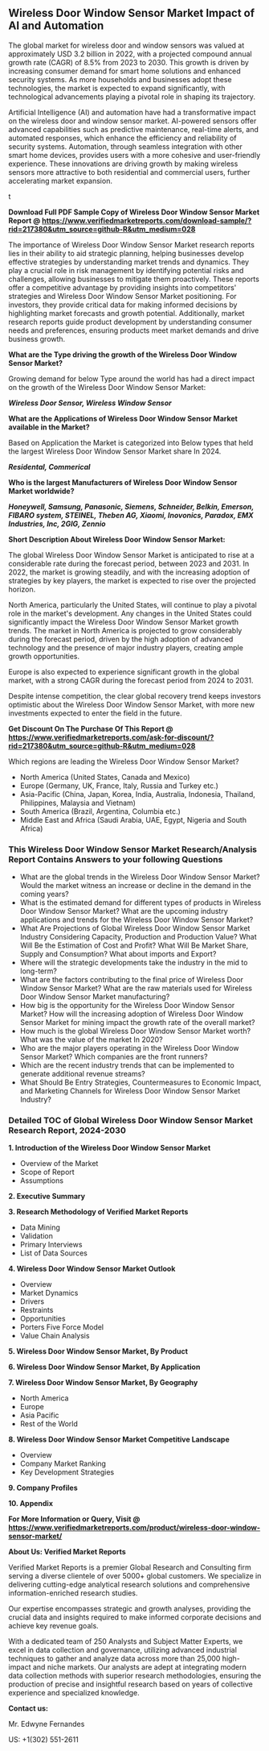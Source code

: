 <h2>Wireless Door Window Sensor Market Impact of AI and Automation</h2><p>The global market for wireless door and window sensors was valued at approximately USD 3.2 billion in 2022, with a projected compound annual growth rate (CAGR) of 8.5% from 2023 to 2030. This growth is driven by increasing consumer demand for smart home solutions and enhanced security systems. As more households and businesses adopt these technologies, the market is expected to expand significantly, with technological advancements playing a pivotal role in shaping its trajectory.</p><p>Artificial Intelligence (AI) and automation have had a transformative impact on the wireless door and window sensor market. AI-powered sensors offer advanced capabilities such as predictive maintenance, real-time alerts, and automated responses, which enhance the efficiency and reliability of security systems. Automation, through seamless integration with other smart home devices, provides users with a more cohesive and user-friendly experience. These innovations are driving growth by making wireless sensors more attractive to both residential and commercial users, further accelerating market expansion.</p>t</p><p id="" class=""><strong>Download Full PDF Sample Copy of Wireless Door Window Sensor Market Report @ <a href="https://www.verifiedmarketreports.com/download-sample/?rid=217380&utm_source=github-R&utm_medium=028" target="_blank">https://www.verifiedmarketreports.com/download-sample/?rid=217380&utm_source=github-R&utm_medium=028</a></strong></p><p>The importance of&nbsp;Wireless Door Window Sensor Market research reports lies in their ability to aid strategic planning, helping businesses develop effective strategies by understanding market trends and dynamics. They play a crucial role in risk management by identifying potential risks and challenges, allowing businesses to mitigate them proactively. These reports offer a competitive advantage by providing insights into competitors' strategies and Wireless Door Window Sensor Market positioning. For investors, they provide critical data for making informed decisions by highlighting market forecasts and growth potential. Additionally, market research reports guide product development by understanding consumer needs and preferences, ensuring products meet market demands and drive business growth.</p><p><strong>What are the&nbsp;Type driving the growth of the Wireless Door Window Sensor Market?</strong></p><p id="" class="">Growing demand for below Type around the world has had a direct impact on the growth of the Wireless Door Window Sensor Market:</p><em><strong>Wireless Door Sensor, Wireless Window Sensor</strong></em></p><strong>What are the&nbsp;Applications&nbsp;of Wireless Door Window Sensor Market available in the Market?</strong></p><p id="" class="">Based on Application the Market is categorized into Below types that held the largest Wireless Door Window Sensor Market share In 2024.</p><em><strong>Residental, Commerical</strong></em></p><strong>Who is the largest Manufacturers of Wireless Door Window Sensor Market worldwide?</strong></p><p><em><strong>Honeywell, Samsung, Panasonic, Siemens, Schneider, Belkin, Emerson, FIBARO system, STEINEL, Theben AG, Xiaomi, Inovonics, Paradox, EMX Industries, Inc, 2GIG, Zennio</strong></em></p><p id="" class=""><strong>Short Description About Wireless Door Window Sensor Market:</strong></p><p>The global Wireless Door Window Sensor Market is anticipated to rise at a considerable rate during the forecast period, between 2023 and 2031. In 2022, the market is growing steadily, and with the increasing adoption of strategies by key players, the market is expected to rise over the projected horizon.</p><p>North America, particularly the United States, will continue to play a pivotal role in the market's development. Any changes in the United States could significantly impact the Wireless Door Window Sensor Market growth trends. The market in North America is projected to grow considerably during the forecast period, driven by the high adoption of advanced technology and the presence of major industry players, creating ample growth opportunities.</p><p>Europe is also expected to experience significant growth in the global market, with a strong CAGR during the forecast period from 2024 to 2031.</p><p>Despite intense competition, the clear global recovery trend keeps investors optimistic about the Wireless Door Window Sensor Market, with more new investments expected to enter the field in the future.</p><p id="" class=""><strong>Get Discount On The Purchase Of This Report @ <a href="https://www.verifiedmarketreports.com/ask-for-discount/?rid=217380&utm_source=github-R&utm_medium=028" target="_blank">https://www.verifiedmarketreports.com/ask-for-discount/?rid=217380&utm_source=github-R&utm_medium=028</a></strong></p>Which regions are leading the Wireless Door Window Sensor Market?</p><ul><li>North America (United States, Canada and Mexico)</li><li>Europe (Germany, UK, France, Italy, Russia and Turkey etc.)</li><li>Asia-Pacific (China, Japan, Korea, India, Australia, Indonesia, Thailand, Philippines, Malaysia and Vietnam)</li><li>South America (Brazil, Argentina, Columbia etc.)</li><li>Middle East and Africa (Saudi Arabia, UAE, Egypt, Nigeria and South Africa)</li></ul><h3 id="" class="">This Wireless Door Window Sensor Market Research/Analysis Report Contains Answers to your following Questions</h3><ul><li>What are the global trends in the Wireless Door Window Sensor Market? Would the market witness an increase or decline in the demand in the coming years?</li><li>What is the estimated demand for different types of products in Wireless Door Window Sensor Market? What are the upcoming industry applications and trends for the Wireless Door Window Sensor Market?</li><li>What Are Projections of Global Wireless Door Window Sensor Market Industry Considering Capacity, Production and Production Value? What Will Be the Estimation of Cost and Profit? What Will Be Market Share, Supply and Consumption? What about imports and Export?</li><li>Where will the strategic developments take the industry in the mid to long-term?</li><li>What are the factors contributing to the final price of Wireless Door Window Sensor Market? What are the raw materials used for Wireless Door Window Sensor Market manufacturing?</li><li>How big is the opportunity for the Wireless Door Window Sensor Market? How will the increasing adoption of Wireless Door Window Sensor Market for mining impact the growth rate of the overall market?</li><li>How much is the global Wireless Door Window Sensor Market worth? What was the value of the market In 2020?</li><li>Who are the major players operating in the Wireless Door Window Sensor Market? Which companies are the front runners?</li><li>Which are the recent industry trends that can be implemented to generate additional revenue streams?</li><li>What Should Be Entry Strategies, Countermeasures to Economic Impact, and Marketing Channels for Wireless Door Window Sensor Market Industry?</li></ul><h3 id="" class="">Detailed TOC of Global Wireless Door Window Sensor Market Research Report, 2024-2030</h3><p id="" class=""><strong>1. Introduction of the Wireless Door Window Sensor Market</strong></p><ul><li>Overview of the Market</li><li>Scope of Report</li><li>Assumptions</li></ul><p id="" class=""><strong>2. Executive Summary</strong></p><p id="" class=""><strong>3. Research Methodology of Verified Market Reports</strong></p><ul><li>Data Mining</li><li>Validation</li><li>Primary Interviews</li><li>List of Data Sources</li></ul><p id="" class=""><strong>4. Wireless Door Window Sensor Market Outlook</strong></p><ul><li>Overview</li><li>Market Dynamics</li><li>Drivers</li><li>Restraints</li><li>Opportunities</li><li>Porters Five Force Model</li><li>Value Chain Analysis</li></ul><p id="" class=""><strong>5. Wireless Door Window Sensor Market, By Product</strong></p><p id="" class=""><strong>6. Wireless Door Window Sensor Market, By Application</strong></p><p id="" class=""><strong>7. Wireless Door Window Sensor Market, By Geography</strong></p><ul><li>North America</li><li>Europe</li><li>Asia Pacific</li><li>Rest of the World</li></ul><p id="" class=""><strong>8. Wireless Door Window Sensor Market Competitive Landscape</strong></p><ul><li>Overview</li><li>Company Market Ranking</li><li>Key Development Strategies</li></ul><p id="" class=""><strong>9. Company Profiles</strong></p><p id="" class=""><strong>10. Appendix</strong></p><p id="" class=""><strong>For More Information or Query, Visit @ <a href="https://www.verifiedmarketreports.com/product/wireless-door-window-sensor-market/" target="_blank">https://www.verifiedmarketreports.com/product/wireless-door-window-sensor-market/</a></strong></p><p id="" class=""><strong>About Us: Verified Market Reports</strong></p><p id="" class="">Verified Market Reports is a premier Global Research and Consulting firm serving a diverse clientele of over 5000+ global customers. We specialize in delivering cutting-edge analytical research solutions and comprehensive information-enriched research studies.</p><p id="" class="">Our expertise encompasses strategic and growth analyses, providing the crucial data and insights required to make informed corporate decisions and achieve key revenue goals.</p><p id="" class="">With a dedicated team of 250 Analysts and Subject Matter Experts, we excel in data collection and governance, utilizing advanced industrial techniques to gather and analyze data across more than 25,000 high-impact and niche markets. Our analysts are adept at integrating modern data collection methods with superior research methodologies, ensuring the production of precise and insightful research based on years of collective experience and specialized knowledge.</p><p id="" class=""><strong>Contact us:</strong></p><p id="" class="">Mr. Edwyne Fernandes</p><p id="" class="">US: +1(302) 551-2611</p>